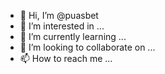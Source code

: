 - 👋 Hi, I’m @puasbet
- 👀 I’m interested in ...
- 🌱 I’m currently learning ...
- 💞️ I’m looking to collaborate on ...
- 📫 How to reach me ...

<!---
puasbet/puasbet is a ✨ special ✨ repository because its `README.md` (this file) appears on your GitHub profile.
You can click the Preview link to take a look at your changes.
--->
